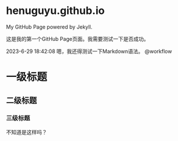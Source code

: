 # henuguyu.github.io
My GitHub Page powered by Jekyll.

这是我的第一个GitHub Page页面。我需要测试一下是否成功。

2023-6-29 18:42:08
嗯，我还得测试一下Markdown语法。
@workflow
# 一级标题
## 二级标题
### 三级标题

不知道是这样吗？
